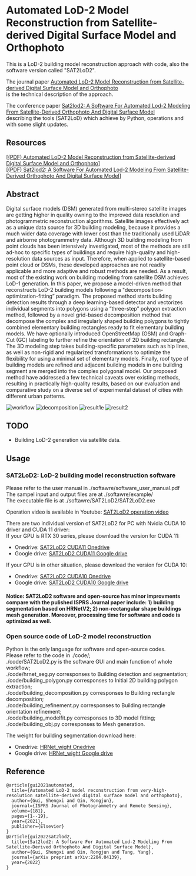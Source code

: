 # Automated LoD-2 Model Reconstruction from Satellite-derived Digital Surface Model and Orthophoto

This is a LoD-2 building model reconstruction approach with code, also the software version called "SAT2LoD2".  
  
The journal paper [Automated LoD-2 Model Reconstruction from Satellite-derived Digital Surface Model and Orthophoto](https://www.sciencedirect.com/science/article/pii/S0924271621002318) <br> is the technical description of the approach.  

  
The conference paper [Sat2lod2: A Software For Automated Lod-2 Modeling From Satellite-Derived Orthophoto And Digital Surface Model](https://arxiv.org/abs/2204.04139) <br> describing the tools (SAT2LoD) which achieve by Python, operations and with some slight updates.  

  
## Resources
[[(PDF) Automated LoD-2 Model Reconstruction from Satellite-derived Digital Surface Model and Orthophoto](https://arxiv.org/ftp/arxiv/papers/2109/2109.03876.pdf)]  
[[(PDF) Sat2lod2: A Software For Automated Lod-2 Modeling From Satellite-Derived Orthophoto And Digital Surface Model](https://arxiv.org/ftp/arxiv/papers/2204/2204.04139.pdf)]
## Abstract
Digital surface models (DSM) generated from multi-stereo satellite images are getting higher in quality owning to the improved data resolution and photogrammetric reconstruction algorithms. Satellite images effectively act as a unique data source for 3D building modeling, because it provides a much wider data coverage with lower cost than the traditionally used LiDAR and airborne photogrammetry data. Although 3D building modeling from point clouds has been intensively investigated, most of the methods are still ad-hoc to specific types of buildings and require high-quality and high-resolution data sources as input. Therefore, when applied to satellite-based point cloud or DSMs, these developed approaches are not readily applicable and more adaptive and robust methods are needed. As a result, most of the existing work on building modeling from satellite DSM achieves LoD-1 generation. In this paper, we propose a model-driven method that reconstructs LoD-2 building models following a "decomposition-optimization-fitting” paradigm. The proposed method starts building detection results through a deep learning-based detector and vectorizes individual segments into polygons using a “three-step” polygon extraction method, followed by a novel grid-based decomposition method that decompose the complex and irregularly shaped building polygons to tightly combined elementary building rectangles ready to fit elementary building models. We have optionally introduced OpenStreetMap (OSM) and Graph-Cut (GC) labeling to further refine the orientation of 2D building rectangle. The 3D modeling step takes building-specific parameters such as hip lines, as well as non-rigid and regularized transformations to optimize the flexibility for using a minimal set of elementary models. Finally, roof type of building models are refined and adjacent building models in one building segment are merged into the complex polygonal model. Our proposed method have addressed a few technical caveats over existing methods, resulting in practically high-quality results, based on our evaluation and comparative study on a diverse set of experimental dataset of cities with different urban patterns. 

![workflow](https://user-images.githubusercontent.com/32317924/151380594-1a349c74-93ce-493a-b7cc-75aeb0076bdb.jpg)
![decomposition](https://user-images.githubusercontent.com/32317924/151380692-9d94ae99-2df0-4515-bf4f-f3acc35c696f.jpg)
![result1e](https://user-images.githubusercontent.com/32317924/151380719-2166784d-1454-426b-87ff-df69db505a0f.jpg)
![result2](https://user-images.githubusercontent.com/32317924/151380747-639df04f-df93-4b0e-888e-9a10e1e4ec61.jpg)

## TODO

- Building LoD-2 generation via satellite data.  


## Usage
### SAT2LoD2: LoD-2 building model reconstruction software
  
Please refer to the user manual in ./softawre/software_user_manual.pdf  
The sampel input and output files are at ./softawre/example/  
The executable file is at ./softawre/SAT2LoD2/SAT2LoD2.exe  
  
Operation video is available in Youtube: [SAT2LoD2 operation video](https://youtu.be/Nn4OABsEOXk)  
  
There are two individual version of SAT2LoD2 for PC with Nvidia CUDA 10 driver and CUDA 11 driver:  
If your GPU is RTX 30 series, please download the version for CUDA 11:   
- Onedrive: [SAT2LoD2 CUDA11 Onedrive](https://buckeyemailosu-my.sharepoint.com/:u:/g/personal/qin_324_osu_edu/EUAersQxRFpHtZPKUfnXTXYBXOn575uHZ97cdEZ_Wx_LHw?e=qaPbw9)  
- Google drive: [SAT2LoD2 CUDA11 Google drive](https://drive.google.com/file/d/1rA7SRPbSYFJwOBc7IfXxBgmUroTOZIOF/view?usp=sharing)  
  
If your GPU is in other situation, please download the version for CUDA 10:   
- Onedrive: [SAT2LoD2 CUDA10 Onedrive](https://buckeyemailosu-my.sharepoint.com/:u:/g/personal/qin_324_osu_edu/EWAmq2Rmr-lHuU9C6fRzsjcBJ7WvB0DRbXArBmXRaGt79w?e=1FyGGf)  
- Google drive: [SAT2LoD2 CUDA10 Google drive](https://drive.google.com/file/d/1t_4epCmaXPuZgHz3QenU-zfd7-vqrvKV/view?usp=sharing)  
  
  
#### Notice: SAT2LoD2 software and open-source has minor improvments compare with the pulished ISPRS Journal paper include: 1) building segmentation based on HRNetV2; 2) non-rectangular shape buildings mesh generation. Moreover, processing time for software and code is optimized as well.  
  
    
### Open source code of LoD-2 model reconstruction
  
Python is the only language for software and open-source codes.  
Please refer to the code in ./code/;  
./code/SAT2LoD2.py is the software GUI and main function of whole workflow;  
./code/hrnet_seg.py corresponses to Building detection and segmentation;  
./code/building_polygon.py corresponses to Initial 2D building polygon extraction;  
./code/building_decomposition.py corresponses to Building rectangle decomposition;  
./code/building_refinement.py corresponses to Building rectangle orientation refinement;  
./code/building_modelfit.py corresponses to 3D model fitting;  
./code/building_obj.py corresponses to Mesh generation.  

The weight for building segmentation download here:   
- Onedrive: [HRNet_wight Onedrive](https://buckeyemailosu-my.sharepoint.com/:u:/g/personal/qin_324_osu_edu/EXWTkwmtb1lPqnkbo57Ttn8BfHcIFfzQPZ41naZBNO8rZA?e=Roocco)  
- Google drive: [HRNet_wight Google drive](https://drive.google.com/file/d/1ya8_t67mpYJl1E7_1GyqSgcBgzIgGQg1/view?usp=sharing)

## Reference
```
@article{gui2021automated,
  title={Automated LoD-2 model reconstruction from very-high-resolution satellite-derived digital surface model and orthophoto},
  author={Gui, Shengxi and Qin, Rongjun},
  journal={ISPRS Journal of Photogrammetry and Remote Sensing},
  volume={181},
  pages={1--19},
  year={2021},
  publisher={Elsevier}
}
@article{gui2022sat2lod2,
  title={Sat2lod2: A Software For Automated Lod-2 Modeling From Satellite-Derived Orthophoto And Digital Surface Model},
  author={Gui, Shengxi and Qin, Rongjun and Tang, Yang},
  journal={arXiv preprint arXiv:2204.04139},
  year={2022}
}
```
